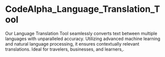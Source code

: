 # CodeAlpha_Language_Translation_Tool
Our Language Translation Tool seamlessly converts text between multiple languages with unparalleled accuracy. Utilizing advanced machine learning and natural language processing, it ensures contextually relevant translations. Ideal for travelers, businesses, and learners,.
